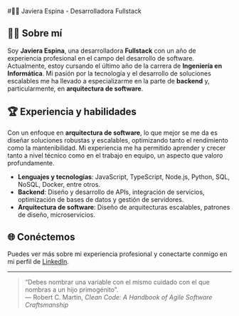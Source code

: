 #🧑‍💻 Javiera Espina - Desarrolladora Fullstack
## 👩‍🎓 Sobre mí

Soy **Javiera Espina**, una desarrolladora **Fullstack** con un año de experiencia profesional en el campo del desarrollo de software. Actualmente, estoy cursando el último año de la carrera de **Ingeniería en Informática**. Mi pasión por la tecnología y el desarrollo de soluciones escalables me ha llevado a especializarme en la parte de **backend** y, particularmente, en **arquitectura de software**.

## 🏆 Experiencia y habilidades

Con un enfoque en **arquitectura de software**, lo que mejor se me da es diseñar soluciones robustas y escalables, optimizando tanto el rendimiento como la mantenibilidad. Mi experiencia me ha permitido aprender y crecer tanto a nivel técnico como en el trabajo en equipo, un aspecto que valoro profundamente.

- **Lenguajes y tecnologías**: JavaScript, TypeScript, Node.js, Python, SQL, NoSQL, Docker, entre otros.
- **Backend**: Diseño y desarrollo de APIs, integración de servicios, optimización de bases de datos y gestión de servidores.
- **Arquitectura de software**: Diseño de arquitecturas escalables, patrones de diseño, microservicios.
  
## 🌐 Conéctemos

Puedes ver más sobre mi experiencia profesional y conectarte conmigo en mi perfil de [LinkedIn](https://www.linkedin.com/in/javiera-espina-m/).

---
> “Debes nombrar una variable con el mismo cuidado con el que nombras a un hijo primogénito”.  
> ― Robert C. Martin, *Clean Code: A Handbook of Agile Software Craftsmanship*
